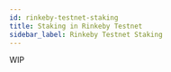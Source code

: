 ```yaml
---
id: rinkeby-testnet-staking
title: Staking in Rinkeby Testnet
sidebar_label: Rinkeby Testnet Staking
---
```


WIP
